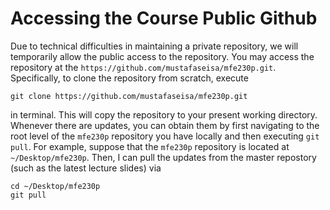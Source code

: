 # Accessing the Course Public Github

Due to technical difficulties in maintaining a private repository, we will temporarily allow the public access to the repository. You may access the repository at the `https://github.com/mustafaseisa/mfe230p.git`. Specifically, to clone the repository from scratch, execute

```
git clone https://github.com/mustafaseisa/mfe230p.git
```

in terminal. This will copy the repository to your present working directory. Whenever there are updates, you can obtain them by first navigating to the root level of the `mfe230p` repository you have locally and then executing `git pull`. For example, suppose that the `mfe230p` repository is located at `~/Desktop/mfe230p`. Then, I can pull the updates from the master repostory (such as the latest lecture slides) via

```
cd ~/Desktop/mfe230p
git pull
```
